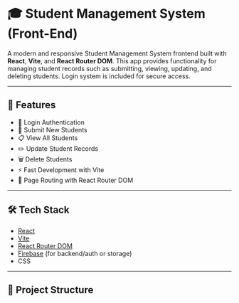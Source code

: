 # 🎓 Student Management System (Front-End)

A modern and responsive Student Management System frontend built with **React**, **Vite**, and **React Router DOM**. This app provides functionality for managing student records such as submitting, viewing, updating, and deleting students. Login system is included for secure access.

---

## 🚀 Features

- 🔐 Login Authentication
- 🧾 Submit New Students
- 📋 View All Students
- ✏️ Update Student Records
- 🗑️ Delete Students
- ⚡ Fast Development with Vite
- 🧭 Page Routing with React Router DOM

---

## 🛠️ Tech Stack

- [React](https://reactjs.org/)
- [Vite](https://vitejs.dev/)
- [React Router DOM](https://reactrouter.com/)
- [Firebase](https://firebase.google.com/) (for backend/auth or storage)
- CSS

---

## 📁 Project Structure

